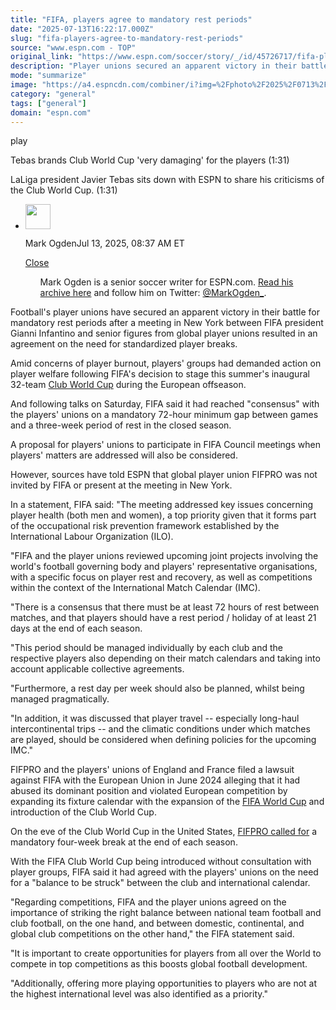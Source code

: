 ```yaml
---
title: "FIFA, players agree to mandatory rest periods"
date: "2025-07-13T16:22:17.000Z"
slug: "fifa-players-agree-to-mandatory-rest-periods"
source: "www.espn.com - TOP"
original_link: "https://www.espn.com/soccer/story/_/id/45726717/fifa-player-unions-rest-periods-end-season-games"
description: "Player unions secured an apparent victory in their battle for mandatory rest periods after a meeting in New York with FIFA president Gianni Infantino."
mode: "summarize"
image: "https://a4.espncdn.com/combiner/i?img=%2Fphoto%2F2025%2F0713%2Fr1518298_1296x729_16%2D9.jpg"
category: "general"
tags: ["general"]
domain: "espn.com"
---
```

<div id="readability-page-1" class="page"><div data-video="watch,640,360,45718464" data-cerebro-id="68715f62c0cf9d49642eabf7" data-title="Tebas brands Club World Cup 'very damaging' for the players" data-source="espn"><div><picture><source srcset="https://a.espncdn.com/combiner/i?img=%2Fmedia%2Fmotion%2F2025%2F0711%2Fdm_250711_Tebas_brands_Club_World_Cup_very_damaging_for_the_players%2Fdm_250711_Tebas_brands_Club_World_Cup_very_damaging_for_the_players.jpg&amp;w=943&amp;h=530&amp;cquality=80&amp;format=jpg" media="(min-width: 376px)"><source srcset="https://a.espncdn.com/combiner/i?img=%2Fmedia%2Fmotion%2F2025%2F0711%2Fdm_250711_Tebas_brands_Club_World_Cup_very_damaging_for_the_players%2Fdm_250711_Tebas_brands_Club_World_Cup_very_damaging_for_the_players.jpg&amp;w=375&amp;cquality=80, https://a.espncdn.com/combiner/i?img=%2Fmedia%2Fmotion%2F2025%2F0711%2Fdm_250711_Tebas_brands_Club_World_Cup_very_damaging_for_the_players%2Fdm_250711_Tebas_brands_Club_World_Cup_very_damaging_for_the_players.jpg&amp;w=750&amp;cquality=40&amp;format=jpg 2x" media="(max-width: 375px)"></picture><p><span data-id="45718464">play</span></p></div><figcaption><div><p><span>Tebas brands Club World Cup 'very damaging' for the players (1:31)</span></p><p>LaLiga president Javier Tebas sits down with ESPN to share his criticisms of the Club World Cup. (1:31)</p></div></figcaption></div><div><div><ul><li><p><img src="https://a.espncdn.com/combiner/i?img=/i/columnists/full/ogden_mark.png&amp;h=80&amp;w=80&amp;scale=crop" alt="" width="40" height="40"></p><p>Mark Ogden<span>Jul 13, 2025, 08:37 AM ET</span></p><div><p><a href="#">Close</a></p><ul>Mark Ogden is a senior soccer writer for ESPN.com. <a href="https://www.espn.com/search/_/type/articles/q/mark%20ogden" target="_blank" rel="noopener">Read his archive here</a> and follow him on Twitter: <a href="https://twitter.com/MarkOgden_" target="_blank" rel="noopener">@MarkOgden_</a>.</ul></div></li></ul></div><p>Football's player unions have secured an apparent victory in their battle for mandatory rest periods after a meeting in New York between FIFA president Gianni Infantino and senior figures from global player unions resulted in an agreement on the need for standardized player breaks.</p><p>Amid concerns of player burnout, players' groups had demanded action on player welfare following FIFA's decision to stage this summer's inaugural 32-team <a href="https://www.espn.com/soccer/league/_/name/fifa.cwc">Club World Cup</a> during the European offseason.</p><p>And following talks on Saturday, FIFA said it had reached "consensus" with the players' unions on a mandatory 72-hour minimum gap between games and a three-week period of rest in the closed season.</p><p>A proposal for players' unions to participate in FIFA Council meetings when players' matters are addressed will also be considered.</p><p>However, sources have told ESPN that global player union FIFPRO was not invited by FIFA or present at the meeting in New York.</p><p>In a statement, FIFA said: "The meeting addressed key issues concerning player health (both men and women), a top priority given that it forms part of the occupational risk prevention framework established by the International Labour Organization (ILO).</p><p>"FIFA and the player unions reviewed upcoming joint projects involving the world's football governing body and players' representative organisations, with a specific focus on player rest and recovery, as well as competitions within the context of the International Match Calendar (IMC).</p><p>"There is a consensus that there must be at least 72 hours of rest between matches, and that players should have a rest period / holiday of at least 21 days at the end of each season.</p><p>"This period should be managed individually by each club and the respective players also depending on their match calendars and taking into account applicable collective agreements.</p><p>"Furthermore, a rest day per week should also be planned, whilst being managed pragmatically.</p><p>"In addition, it was discussed that player travel -- especially long-haul intercontinental trips -- and the climatic conditions under which matches are played, should be considered when defining policies for the upcoming IMC."</p><p>FIFPRO and the players' unions of England and France filed a lawsuit against FIFA with the European Union in June 2024 alleging that it had abused its dominant position and violated European competition by expanding its fixture calendar with the expansion of the <a href="https://www.espn.com/soccer/league/_/name/FIFA.WORLD">FIFA World Cup</a> and introduction of the Club World Cup.</p><p>On the eve of the Club World Cup in the United States, <a href="https://www.espn.com/soccer/story/_/id/45497387/fifpro-calls-player-wellbeing-safeguards-ahead-club-world-cup">FIFPRO called for</a> a mandatory four-week break at the end of each season.</p><p>With the FIFA Club World Cup being introduced without consultation with player groups, FIFA said it had agreed with the players' unions on the need for a "balance to be struck" between the club and international calendar.</p><p>"Regarding competitions, FIFA and the player unions agreed on the importance of striking the right balance between national team football and club football, on the one hand, and between domestic, continental, and global club competitions on the other hand," the FIFA statement said.</p><p>"It is important to create opportunities for players from all over the World to compete in top competitions as this boosts global football development.</p><p>"Additionally, offering more playing opportunities to players who are not at the highest international level was also identified as a priority."</p>
</div></div>